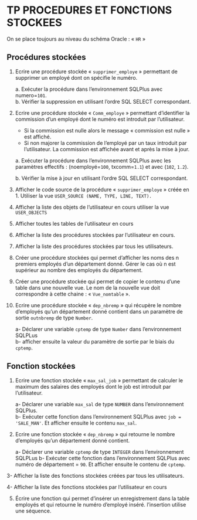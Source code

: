 # TP PROCEDURES ET FONCTIONS STOCKEES

On se place toujours au niveau du schéma Oracle : « `HR` » 

## Procédures stockées

1.	Ecrire une procédure stockée « `supprimer_employe` » permettant de supprimer un employé dont on spécifie le numéro.

    a. Exécuter la procédure dans l’environnement SQLPlus avec numero=`101`.\
  	b. Vérifier la suppression en utilisant l’ordre SQL SELECT correspondant.

2.	Ecrire une procédure stockée « `Comm_employe` » permettant d’identifier la commission d’un employé dont le numéro est introduit par l’utilisateur.

    - Si la commission est nulle alors le message « commission est nulle » est affiché.
    - Si non majorer la commission de l’employé par un taux introduit par l’utilisateur. La commission est affichée avant et après la mise à jour.

    a. Exécuter la procédure dans l’environnement SQLPlus avec les paramètres effectifs : (noemployé=`100`, txcomm=`1.1`) et avec (`102`, `1.2`).

    b. Vérifier la mise à jour en utilisant l’ordre SQL SELECT correspondant.

3.	Afficher le code source de la procédure « `supprimer_employe` » créée en 1. Utiliser la vue `USER_SOURCE (NAME, TYPE, LINE, TEXT).`

4.	Afficher la liste des objets de l’utilisateur en cours utiliser la vue `USER_OBJECTS`

5.	Afficher toutes les tables de l’utilisateur en cours

6.	Afficher la liste des procédures stockées par l’utilisateur en cours.

7.	Afficher la liste des procédures stockées par tous les utilisateurs.

8.	Créer une procédure stockées qui permet d’afficher les noms des n premiers employés d’un département donné. Gérer le cas où n est supérieur au nombre des employés du département.  

9.	Créer une procédure stockée qui permet de copier le contenu d’une table dans une nouvelle vue. Le nom de la nouvelle vue doit correspondre à cette chaine : « `Vue_nomtable` ».

10.	Ecrire une procédure stockée « `dep_nbremp` » qui récupère le nombre d’employés qu’un  département donné contient dans un paramètre de sortie `outnbremp` de type `Number`.

    a-	Déclarer une variable `cptemp` de type `Number` dans l’environnement SQLPLus\
    b-	afficher ensuite la valeur du paramètre de sortie par le biais du `cptemp`.


## Fonction stockées
 
1.	Ecrire une fonction stockée « `max_sal_job` » permettant de calculer le maximum des salaires des employés dont le job est introduit par l’utilisateur.
 
    a-	Déclarer une variable `max_sal` de type `NUMBER` dans l’environnement SQLPlus.\
    b-  Exécuter cette fonction dans l’environnement SQLPlus avec `job = 'SALE_MAN'`.
    Et afficher ensuite le contenu `max_sal`.

2.	Ecrire une fonction stockée « `dep_nbremp` » qui retourne le nombre d’employés qu’un  département donné contient.

    a-	Déclarer une variable `cptemp` de type `INTEGER` dans l’environnement SQLPLus
    b-	Exécuter cette fonction dans l’environnement SQLPlus avec numéro de département = `90`. Et afficher ensuite le contenu de `cptemp`.
 
3- Afficher la liste des fonctions stockées créées par tous les utilisateurs.

4- Afficher la liste des fonctions stockées par l’utilisateur en cours

5.	Écrire une fonction qui permet d’insérer un enregistrement dans la table employés et qui retourne le numéro d’employé inséré. l’insertion utilise une séquence.
